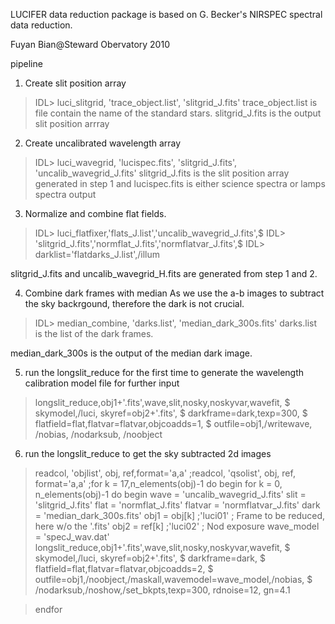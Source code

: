 LUCIFER data reduction package is based on
G. Becker's NIRSPEC spectral data reduction.

Fuyan Bian@Steward Obervatory 2010

pipeline

1. Create slit position array
> IDL> luci_slitgrid, 'trace_object.list', 'slitgrid_J.fits'
trace_object.list is file contain the name of the standard stars.
slitgrid_J.fits is the output slit position arrray


2. Create uncalibrated wavelength array
> IDL> luci_wavegrid,  'lucispec.fits', 'slitgrid_J.fits', 'uncalib_wavegrid_J.fits'
slitgrid_J.fits is the slit position array generated in step 1
and lucispec.fits is either science spectra or lamps spectra
output 

3. Normalize and combine flat fields.


> IDL> luci_flatfixer,'flats_J.list','uncalib_wavegrid_J.fits',$
> IDL>    'slitgrid_J.fits','normflat_J.fits','normflatvar_J.fits',$
> IDL>    darklist='flatdarks_J.list',/illum

slitgrid_J.fits and uncalib_wavegrid_H.fits are generated from step 1 and 2.




4. Combine dark frames with median
As we use the a-b images to subtract the sky backrgound, 
therefore the dark is not crucial.

> IDL> median_combine, 'darks.list', 'median_dark_300s.fits'
darks.list is the list of the dark frames.

median_dark_300s is the output of the median dark image.


5. run the longslit_reduce for the first time to generate
the wavelength calibration model file for further input


> longslit_reduce,obj1+'.fits',wave,slit,nosky,noskyvar,wavefit, $
>   skymodel,/luci, skyref=obj2+'.fits', $
>   darkframe=dark,texp=300, $
>   flatfield=flat,flatvar=flatvar,objcoadds=1, $
>   outfile=obj1,/writewave, /nobias, /nodarksub, /noobject


6. run the longslit_reduce to get the sky subtracted 2d images

> readcol, 'objlist', obj, ref,format='a,a'
> ;readcol, 'qsolist', obj, ref, format='a,a'
> ;for k = 17,n_elements(obj)-1 do begin
> for k = 0, n_elements(obj)-1 do begin
>    wave    = 'uncalib_wavegrid_J.fits'
>    slit    = 'slitgrid_J.fits'
>    flat    = 'normflat_J.fits'
>    flatvar = 'normflatvar_J.fits'
>    dark    = 'median_dark_300s.fits'
>    obj1    =  obj[k] ;'luci01'     ; Frame to be reduced, here w/o the '.fits'
>    obj2    =  ref[k] ;'luci02'     ; Nod exposure
>    wave_model = 'specJ_wav.dat'
>    longslit_reduce,obj1+'.fits',wave,slit,nosky,noskyvar,wavefit, $
>       skymodel,/luci, skyref=obj2+'.fits', $
>       darkframe=dark, $
>       flatfield=flat,flatvar=flatvar,objcoadds=2, $
>       outfile=obj1,/noobject,/maskall,wavemodel=wave_model,/nobias, $
>       /nodarksub,/noshow,/set_bkpts,texp=300, rdnoise=12, gn=4.1 

> endfor

